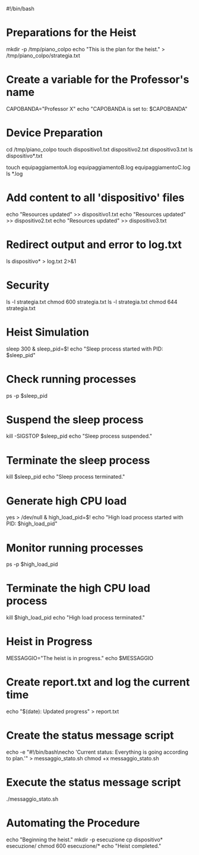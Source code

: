 #!/bin/bash

# Preparations for the Heist
mkdir -p /tmp/piano_colpo
echo "This is the plan for the heist." > /tmp/piano_colpo/strategia.txt

# Create a variable for the Professor's name
CAPOBANDA="Professor X"
echo "CAPOBANDA is set to: $CAPOBANDA"

# Device Preparation
cd /tmp/piano_colpo
touch dispositivo1.txt dispositivo2.txt dispositivo3.txt
ls dispositivo*.txt

touch equipaggiamentoA.log equipaggiamentoB.log equipaggiamentoC.log
ls *.log

# Add content to all 'dispositivo' files
echo "Resources updated" >> dispositivo1.txt
echo "Resources updated" >> dispositivo2.txt
echo "Resources updated" >> dispositivo3.txt

# Redirect output and error to log.txt
ls dispositivo* > log.txt 2>&1

# Security
ls -l strategia.txt
chmod 600 strategia.txt
ls -l strategia.txt
chmod 644 strategia.txt

# Heist Simulation
sleep 300 &
sleep_pid=$!
echo "Sleep process started with PID: $sleep_pid"

# Check running processes
ps -p $sleep_pid

# Suspend the sleep process
kill -SIGSTOP $sleep_pid
echo "Sleep process suspended."

# Terminate the sleep process
kill $sleep_pid
echo "Sleep process terminated."

# Generate high CPU load
yes > /dev/null &
high_load_pid=$!
echo "High load process started with PID: $high_load_pid"

# Monitor running processes
ps -p $high_load_pid

# Terminate the high CPU load process
kill $high_load_pid
echo "High load process terminated."

# Heist in Progress
MESSAGGIO="The heist is in progress."
echo $MESSAGGIO

# Create report.txt and log the current time
echo "$(date): Updated progress" > report.txt

# Create the status message script
echo -e "#!/bin/bash\necho 'Current status: Everything is going according to plan.'" > messaggio_stato.sh
chmod +x messaggio_stato.sh

# Execute the status message script
./messaggio_stato.sh

# Automating the Procedure
echo "Beginning the heist."
mkdir -p esecuzione
cp dispositivo* esecuzione/
chmod 600 esecuzione/*
echo "Heist completed."
